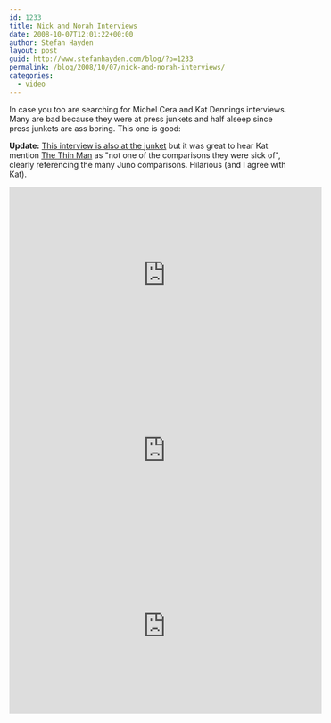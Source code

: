 ```yaml
---
id: 1233
title: Nick and Norah Interviews
date: 2008-10-07T12:01:22+00:00
author: Stefan Hayden
layout: post
guid: http://www.stefanhayden.com/blog/?p=1233
permalink: /blog/2008/10/07/nick-and-norah-interviews/
categories:
  - video
---
```

In case you too are searching for Michel Cera and Kat Dennings interviews. Many are bad because they were at press junkets and half alseep since press junkets are ass boring. This one is good:

<b>Update:</b> <a href="http://splicd.com/4jJhmSZSZD0/31/62">This interview is also at the junket</a> but it was great to hear Kat mention <a href="http://en.wikipedia.org/wiki/The_Thin_Man_(film)">The Thin Man</a> as "not one of the comparisons they were sick of", clearly referencing the many Juno comparisons. Hilarious (and I agree with Kat).

<iframe width="560" height="315" src="https://www.youtube.com/embed/rFLu5ELjNLw" title="YouTube video player" frameborder="0" allow="accelerometer; autoplay; clipboard-write; encrypted-media; gyroscope; picture-in-picture" allowfullscreen></iframe>

<iframe width="560" height="315" src="https://www.youtube.com/embed/Hx-Zv22BEQU" title="YouTube video player" frameborder="0" allow="accelerometer; autoplay; clipboard-write; encrypted-media; gyroscope; picture-in-picture" allowfullscreen></iframe>

<iframe width="560" height="315" src="https://www.youtube.com/embed/xMEBmf9aYmQ" title="YouTube video player" frameborder="0" allow="accelerometer; autoplay; clipboard-write; encrypted-media; gyroscope; picture-in-picture" allowfullscreen></iframe>
